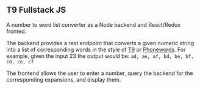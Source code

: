 ## T9 Fullstack JS

A number to word list converter as a Node backend and React/Redux fronted.

The backend provides a rest endpoint that converts a given numeric string into a list of corresponding words in the style of [T9](https://en.wikipedia.org/wiki/T9_(predictive_text)) or [Phonewords](https://en.wikipedia.org/wiki/Phoneword). For example, given the input 23 the output would be: `ad, ae, af, bd, be, bf, cd, ce, cf`

The frontend allows the user to enter a number, query the backend for the corresponding expansions, and display them.
